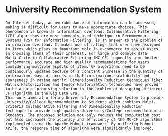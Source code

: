 # University Recommendation System
    On Internet today, an overabundance of information can be accessed, making it difficult for users to make appropriate choices. This phenomenon is known as information overload. Collaborative Filtering (CF) algorithms are most commonly used technique in Recommender Systems (RS) for Information Filtering, is an answer to the problem of information overload. It makes use of ratings that user have assigned to items which plays an important role in e-commerce to assist users in choosing items of their interest. For large and complex data, Multi-Criteria Collaborative Filtering (MC-CF)frequently give better performance, accurate and high quality recommendations for users considering multiple aspects of item. CF algorithms need to be continuously updated because of a constant increase in the quantity of information, ways of access to that information, scalability and sparseness in rating matrix. Dimensionality Reduction techniques like: Matrix Factorization and Tensor Factorization techniques have proved to be a quite promising solution to the problem of designing efficient CF algorithm in the Big Data Era.
    This work aims at offering University Recommendation System to provide University/College Recommendation to Students which combines Multi-Criteria Collaborative Filtering and Dimensionality Reduction technique to provide high quality University/College recommendation to Students. The proposed solution not only reduces the computation cost but also increases the accuracy and efficiency of the MC-CF algorithms implemented using the Apache Mahout framework. By utilizing Mahout API’s, the response time of algorithm were significantly improved.

